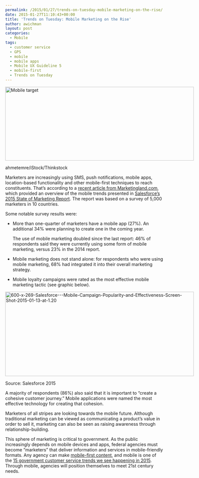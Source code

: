 ```yaml
---
permalink: /2015/01/27/trends-on-tuesday-mobile-marketing-on-the-rise/
date: 2015-01-27T11:10:43+00:00
title: 'Trends on Tuesday: Mobile Marketing on the Rise'
author: awichman
layout: post
categories:
  - Mobile
tags:
  - customer service
  - GPS
  - mobile
  - mobile apps
  - Mobile UX Guideline 5
  - mobile-first
  - Trends on Tuesday
---
```


<div id="attachment_239421" style="width: 610px" class="wp-caption aligncenter">
  <img class="size-full wp-image-239421" src="https://s3.amazonaws.com/sitesusa/wp-content/uploads/sites/212/2015/01/600-x-235-Mobile-target-ahmetemre-iStock-Thinkstock-504029513.jpg" alt="Mobile target" width="600" height="235" />
  
  <p class="wp-caption-text">
    ahmetemre/iStock/Thinkstock
  </p>
</div>

Marketers are increasingly using SMS, push notifications, mobile apps, location-based functionality and other mobile-first techniques to reach constituents. That’s according to a [recent article from Marketingland.com](http://marketingland.com/salesforce-mobile-now-center-customer-journey-114133), which provided an overview of the mobile trends presented in [Salesforce’s 2015 State of Marketing Report](http://blogs.salesforce.com/company/2015/01/2015-state-of-marketing.html). The report was based on a survey of 5,000 marketers in 10 countries.

Some notable survey results were:

  * More than one-quarter of marketers have a mobile app (27%). An additional 34% were planning to create one in the coming year.
  
    The use of mobile marketing doubled since the last report: 46% of respondents said they were currently using some form of mobile marketing, versus 23% in the 2014 report.
  * Mobile marketing does not stand alone: for respondents who were using mobile marketing, 68% had integrated it into their overall marketing strategy.
  * Mobile loyalty campaigns were rated as the most effective mobile marketing tactic (see graphic below).

<div id="attachment_239381" style="width: 610px" class="wp-caption aligncenter">
  <img class="wp-image-239381 size-full" src="https://s3.amazonaws.com/sitesusa/wp-content/uploads/sites/212/2015/01/600-x-269-Salesforce-Mobile-Campaign-Popularity-and-Effectiveness-Screen-Shot-2015-01-13-at-1.20.jpg" alt="600-x-269-Salesforce---Mobile-Campaign-Popularity-and-Effectiveness-Screen-Shot-2015-01-13-at-1.20" width="600" height="269" />
  
  <p class="wp-caption-text">
    Source: Salesforce 2015
  </p>
</div>

A majority of respondents (86%) also said that it is important to &#8220;create a cohesive customer journey.&#8221; Mobile applications were named the most effective technology for creating that cohesion.

Marketers of all stripes are looking towards the mobile future. Although traditional marketing can be viewed as communicating a product’s value in order to sell it, marketing can also be seen as raising awareness through relationship-building.

This sphere of marketing is critical to government. As the public increasingly depends on mobile devices and apps, federal agencies must become &#8220;marketers&#8221; that deliver information and services in mobile-friendly formats. Any agency can make [mobile-first content](https://www.digitalgov.gov/2013/09/30/mobile-first/), and mobile is one of the [15 government customer service trends we see happening in 2015](https://www.digitalgov.gov/2015/01/12/15-government-customer-service-trends-for-2015/). Through mobile, agencies will position themselves to meet 21st century needs.